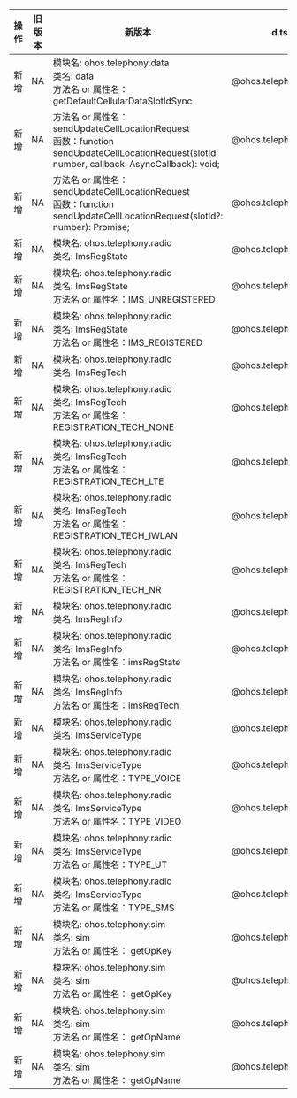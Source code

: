 | 操作 | 旧版本 | 新版本 | d.ts文件 |
| ---- | ------ | ------ | -------- |
|新增|NA|模块名: ohos.telephony.data<br>类名: data<br>方法名 or 属性名： getDefaultCellularDataSlotIdSync|@ohos.telephony.data.d.ts|
|新增|NA|方法名 or 属性名：sendUpdateCellLocationRequest<br>函数：function sendUpdateCellLocationRequest(slotId: number, callback: AsyncCallback<void>): void;|@ohos.telephony.radio.d.ts|
|新增|NA|方法名 or 属性名：sendUpdateCellLocationRequest<br>函数：function sendUpdateCellLocationRequest(slotId?: number): Promise<void>;|@ohos.telephony.radio.d.ts|
|新增|NA|模块名: ohos.telephony.radio<br>类名: ImsRegState|@ohos.telephony.radio.d.ts|
|新增|NA|模块名: ohos.telephony.radio<br>类名: ImsRegState<br>方法名 or 属性名：IMS_UNREGISTERED|@ohos.telephony.radio.d.ts|
|新增|NA|模块名: ohos.telephony.radio<br>类名: ImsRegState<br>方法名 or 属性名：IMS_REGISTERED|@ohos.telephony.radio.d.ts|
|新增|NA|模块名: ohos.telephony.radio<br>类名: ImsRegTech|@ohos.telephony.radio.d.ts|
|新增|NA|模块名: ohos.telephony.radio<br>类名: ImsRegTech<br>方法名 or 属性名：REGISTRATION_TECH_NONE|@ohos.telephony.radio.d.ts|
|新增|NA|模块名: ohos.telephony.radio<br>类名: ImsRegTech<br>方法名 or 属性名：REGISTRATION_TECH_LTE|@ohos.telephony.radio.d.ts|
|新增|NA|模块名: ohos.telephony.radio<br>类名: ImsRegTech<br>方法名 or 属性名：REGISTRATION_TECH_IWLAN|@ohos.telephony.radio.d.ts|
|新增|NA|模块名: ohos.telephony.radio<br>类名: ImsRegTech<br>方法名 or 属性名：REGISTRATION_TECH_NR|@ohos.telephony.radio.d.ts|
|新增|NA|模块名: ohos.telephony.radio<br>类名: ImsRegInfo|@ohos.telephony.radio.d.ts|
|新增|NA|模块名: ohos.telephony.radio<br>类名: ImsRegInfo<br>方法名 or 属性名：imsRegState|@ohos.telephony.radio.d.ts|
|新增|NA|模块名: ohos.telephony.radio<br>类名: ImsRegInfo<br>方法名 or 属性名：imsRegTech|@ohos.telephony.radio.d.ts|
|新增|NA|模块名: ohos.telephony.radio<br>类名: ImsServiceType|@ohos.telephony.radio.d.ts|
|新增|NA|模块名: ohos.telephony.radio<br>类名: ImsServiceType<br>方法名 or 属性名：TYPE_VOICE|@ohos.telephony.radio.d.ts|
|新增|NA|模块名: ohos.telephony.radio<br>类名: ImsServiceType<br>方法名 or 属性名：TYPE_VIDEO|@ohos.telephony.radio.d.ts|
|新增|NA|模块名: ohos.telephony.radio<br>类名: ImsServiceType<br>方法名 or 属性名：TYPE_UT|@ohos.telephony.radio.d.ts|
|新增|NA|模块名: ohos.telephony.radio<br>类名: ImsServiceType<br>方法名 or 属性名：TYPE_SMS|@ohos.telephony.radio.d.ts|
|新增|NA|模块名: ohos.telephony.sim<br>类名: sim<br>方法名 or 属性名： getOpKey|@ohos.telephony.sim.d.ts|
|新增|NA|模块名: ohos.telephony.sim<br>类名: sim<br>方法名 or 属性名： getOpKey|@ohos.telephony.sim.d.ts|
|新增|NA|模块名: ohos.telephony.sim<br>类名: sim<br>方法名 or 属性名： getOpName|@ohos.telephony.sim.d.ts|
|新增|NA|模块名: ohos.telephony.sim<br>类名: sim<br>方法名 or 属性名： getOpName|@ohos.telephony.sim.d.ts|
